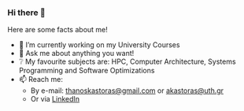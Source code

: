 ### Hi there 👋
Here are some facts about me!
- 🔭 I’m currently working on my University Courses
- 💬 Ask me about anything you want!
- :grey_question: My favourite subjects are: HPC, Computer Architecture, Systems Programming and Software Optimizations
- 📫 Reach me: 
  * By e-mail: [thanoskastoras@gmail.com](mailto:thanoskastoras@gmail.com) or [akastoras@uth.gr](mailto:akastoras@uth.gr)
  * Or via [LinkedIn](https://www.linkedin.com/in/thanos-kastoras-89a40a1a4/)


